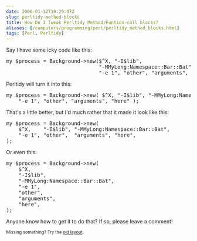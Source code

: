 ```yaml
--- 
date: 2006-01-12T19:29:07Z
slug: perltidy-method-blocks
title: How Do I Tweak Perltidy Method/Funtion-call blocks?
aliases: [/computers/programming/perl/perltidy_method_blocks.html]
tags: [Perl, Perltidy]
---
```


<p>Say I have some icky code like this:</p>

<pre>
my $process = Background->new($^X, &quot;-I$lib&quot;,
                              &quot;-MMyLong:Namespace::Bar::Bat&quot;,
                              &quot;-e 1&quot;, &quot;other&quot;, &quot;arguments&quot;, &quot;here&quot;);
</pre>

<p>Perltidy will turn it into this:</p>

<pre>
my $process = Background->new( $^X, &quot;-I$lib&quot;, &quot;-MMyLong:Namespace::Bar::Bat&quot;,
    &quot;-e 1&quot;, &quot;other&quot;, &quot;arguments&quot;, &quot;here&quot; );
</pre>

<p>That's a little better, but I'd much rather that it made it look like this:</p>

<pre>
my $process = Background->new(
    $^X,    &quot;-I$lib&quot;, &quot;-MMyLong:Namespace::Bar::Bat&quot;,
    &quot;-e 1&quot;, &quot;other&quot;,  &quot;arguments&quot;, &quot;here&quot;,
);
</pre>

<p>Or even this:</p>

<pre>
my $process = Background->new(
    $^X,
    &quot;-I$lib&quot;,
    &quot;-MMyLong:Namespace::Bar::Bat&quot;,
    &quot;-e 1&quot;,
    &quot;other&quot;,
    &quot;arguments&quot;,
    &quot;here&quot;,
);
</pre>

<p>Anyone know how to get it to do that? If so, please leave a comment!</p>

<p class="past"><small>Missing something? Try the <a rel="nofollow" href="http://past.justatheory.com/computers/programming/perl/perltidy_method_blocks.html">old layout</a>.</small></p>


